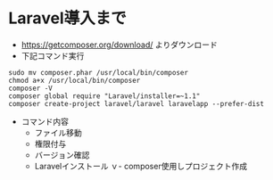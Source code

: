 # Laravel導入まで

- https://getcomposer.org/download/ よりダウンロード
- 下記コマンド実行
```
sudo mv composer.phar /usr/local/bin/composer
chmod a+x /usr/local/bin/composer
composer -V
composer global require "Laravel/installer=~1.1"
composer create-project laravel/laravel laravelapp --prefer-dist
```
- コマンド内容
  - ファイル移動
  - 権限付与
  - バージョン確認
  - Laravelインストール
  ｖ- composer使用しプロジェクト作成

